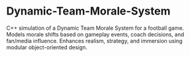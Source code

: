 # Dynamic-Team-Morale-System
C++ simulation of a Dynamic Team Morale System for a football game. Models morale shifts based on gameplay events, coach decisions, and fan/media influence. Enhances realism, strategy, and immersion using modular object-oriented design.
